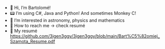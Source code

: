 - 👋 Hi, I’m Bartolomé!
- 📟 I’m using C#, Java and Python! And sometimes Monkey C!
- 💫 I’m interested in astronomy, physics and mathematics
- 📃 How to reach me -> check resumé
- 📌 My resumé https://github.com/3igen3ggy/3igen3ggy/blob/main/Bart%C5%82omiej_Szamota_Resume.pdf

<!---
3igen3ggy/3igen3ggy is a ✨ special ✨ repository because its `README.md` (this file) appears on your GitHub profile.
You can click the Preview link to take a look at your changes.
--->
